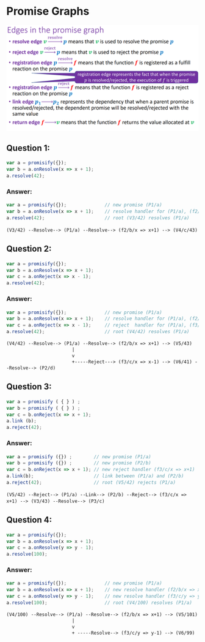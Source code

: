 # Promise Graphs
![EdgesInThePromiseGraph.png](../images/EdgesInThePromiseGraph.png)

## Question 1:
```javascript
var a = promisify({});
var b = a.onResolve(x => x + 1);
a.resolve(42);
```
### Answer:
```javascript
var a = promisify({});              // new promise (P1/a) 
var b = a.onResolve(x => x + 1);    // resolve handler for (P1/a), (f2/b) 
a.resolve(42);                      // root (V3/42) resolves (P1/a) 
```
`(V3/42) --Resolve--> (P1/a) --Resolve--> (f2/b/x => x+1) --> (V4/c/43)`


## Question 2:
```javascript
var a = promisify({});
var b = a.onResolve(x => x + 1);
var c = a.onReject(x => x - 1);
a.resolve(42);
```
### Answer:
```javascript
var a = promisify({});              // new promise (P1/a) 
var b = a.onResolve(x => x + 1);    // resolve handler for (P1/a), (f2/b/x => x+1)
var c = a.onReject(x => x - 1);     // reject  handler for (P1/a), (f3/c/x => x-1)
a.resolve(42);                      // root (V4/42) resolves (P1/a)
```

```
(V4/42) --Resolve--> (P1/a) --Resolve--> (f2/b/x => x+1) --> (V5/43)
                        |
                        v
                        +-----Reject---> (f3/c/x => x-1) --> (V6/41) --Resolve--> (P2/d)
```

## Question 3:
```javascript
var a = promisify ( { } ) ;
var b = promisify ( { } ) ;
var c = b.onReject(x => x + 1);
a.link (b);
a.reject(42);
```
### Answer:
```javascript
var a = promisify ({}) ;        // new promise (P1/a) 
var b = promisify ({}) ;        // new promise (P2/b) 
var c = b.onReject(x => x + 1); // new reject handler (f3/c/x => x+1)
a.link(b);                      // link between (P1/a) and (P2/b) 
a.reject(42);                   // root (V5/42) rejects (P1/a)
```
`(V5/42) --Reject--> (P1/a) --Link--> (P2/b) --Reject--> (f3/c/x => x+1) --> (V3/43) --Resolve--> (P3/c)`

## Question 4:
```javascript
var a = promisify({});
var b = a.onResolve(x => x + 1);
var c = a.onResolve(y => y - 1);
a.resolve(100);
```
### Answer:
```javascript
var a = promisify({});              // new promise (P1/a) 
var b = a.onResolve(x => x + 1);    // new resolve handler (f2/b/x => x+1) 
var c = a.onResolve(y => y - 1);    // new resolve handler (f3/c/y => y-1) 
a.resolve(100);                     // root (V4/100) resolves (P1/a) 
```

```
(V4/100) --Resolve--> (P1/a) --Resolve--> (f2/b/x => x+1) --> (V5/101)
                        |
                        v
                        + -----Resolve--> (f3/c/y => y-1) --> (V6/99) 
```